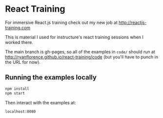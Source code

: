 React Training
==============

For immersive React.js training check out my new job at http://reactjs-training.com

This is material I used for instructure's react training sessions when I worked there.

The main branch is gh-pages, so all of the examples in `code/` should
run at http://ryanflorence.github.io/react-training/code (but you'll have
to punch in the URL for now).


## Running the examples locally

```bash
npm install
npm start
```

Then interact with the examples at:

```
localhost:8080
```
